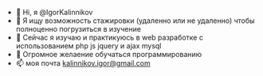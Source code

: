 - 👋 Hi, я @IgorKalinnikov
- 👀 Я ищу возможность стажировки (удаленно или не удаленно) чтобы полноценно погрузиться в изучение
- 🌱 Сейчас я изучаю и практикуюсь в web разработке с использованием php js jquery и ajax mysql
- 💞️ Огромное желаение обучаться программированию 
- 📫 моя почта kalinnikov.igor@gmail.com

<!---
IgorKalinnikov/IgorKalinnikov is a ✨ special ✨ repository because its `README.md` (this file) appears on your GitHub profile.
You can click the Preview link to take a look at your changes.
--->
